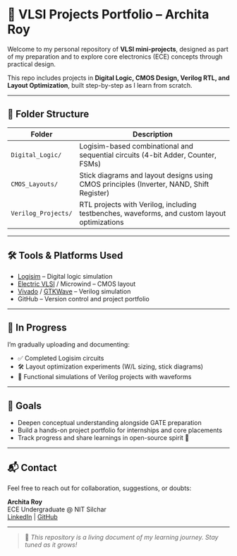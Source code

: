 # 🔬 VLSI Projects Portfolio – Archita Roy

Welcome to my personal repository of **VLSI mini-projects**, designed as part of my preparation and to explore core electronics (ECE) concepts through practical design.

This repo includes projects in **Digital Logic, CMOS Design, Verilog RTL, and Layout Optimization**, built step-by-step as I learn from scratch.

---

## 📁 Folder Structure 

| Folder             | Description |
|--------------------|-------------|
| `Digital_Logic/`   | Logisim-based combinational and sequential circuits (4-bit Adder, Counter, FSMs) |
| `CMOS_Layouts/`    | Stick diagrams and layout designs using CMOS principles (Inverter, NAND, Shift Register) |
| `Verilog_Projects/`| RTL projects with Verilog, including testbenches, waveforms, and custom layout optimizations |

---

## 🛠️ Tools & Platforms Used

- [Logisim](http://www.cburch.com/logisim/) – Digital logic simulation
- [Electric VLSI](https://github.com/StaticVox/Electric-VLSI) / Microwind – CMOS layout
- [Vivado](https://www.xilinx.com/products/design-tools/vivado.html) / [GTKWave](http://gtkwave.sourceforge.net/) – Verilog simulation
- GitHub – Version control and project portfolio

---

## 🚀 In Progress

I’m gradually uploading and documenting:
- ✅ Completed Logisim circuits
- 🛠️ Layout optimization experiments (W/L sizing, stick diagrams)
- 🧪 Functional simulations of Verilog projects with waveforms

---

## 🧾 Goals

- Deepen conceptual understanding alongside GATE preparation  
- Build a hands-on project portfolio for internships and core placements  
- Track progress and share learnings in open-source spirit 🌱

---

## 📬 Contact

Feel free to reach out for collaboration, suggestions, or doubts:

**Archita Roy**  
ECE Undergraduate @ NIT Silchar  
[LinkedIn](https://www.linkedin.com/in/archita-royy/) | [GitHub](https://github.com/archita-2005)

---

> 📌 *This repository is a living document of my learning journey. Stay tuned as it grows!*
